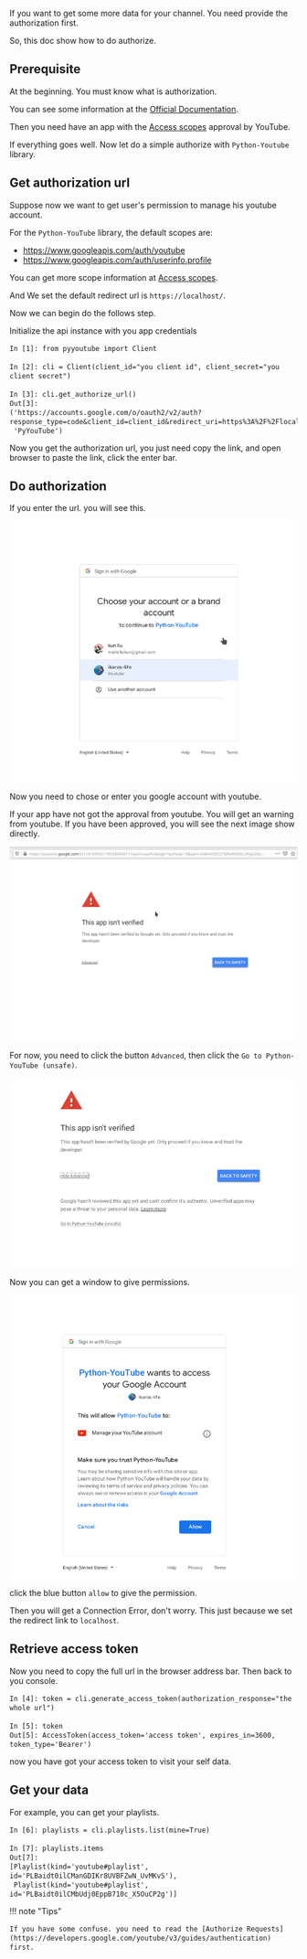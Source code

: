 If you want to get some more data for your channel. You need provide the authorization first.

So, this doc show how to do authorize.

## Prerequisite

At the beginning. You must know what is authorization.

You can see some information at the [Official Documentation](https://developers.google.com/youtube/v3/guides/authentication).

Then you need have an app with the [Access scopes](https://developers.google.com/youtube/v3/guides/auth/server-side-web-apps#identify-access-scopes) approval by YouTube.

If everything goes well. Now let do a simple authorize with `Python-Youtube` library.

## Get authorization url

Suppose now we want to get user's permission to manage his youtube account.

For the `Python-YouTube` library, the default scopes are:

- https://www.googleapis.com/auth/youtube
- https://www.googleapis.com/auth/userinfo.profile

You can get more scope information at [Access scopes](https://developers.google.com/youtube/v3/guides/auth/server-side-web-apps#identify-access-scopes).

And We set the default redirect url is `https://localhost/`.

Now we can begin do the follows step.

Initialize the api instance with you app credentials

```
In [1]: from pyyoutube import Client

In [2]: cli = Client(client_id="you client id", client_secret="you client secret")

In [3]: cli.get_authorize_url()
Out[3]:
('https://accounts.google.com/o/oauth2/v2/auth?response_type=code&client_id=client_id&redirect_uri=https%3A%2F%2Flocalhost%2F&scope=https%3A%2F%2Fwww.googleapis.com%2Fauth%2Fyoutube+https%3A%2F%2Fwww.googleapis.com%2Fauth%2Fuserinfo.profile&state=PyYouTube&access_type=offline&prompt=select_account',
 'PyYouTube')
```

Now you get the authorization url, you just need copy the link, and open browser to paste the link, click the enter bar.

## Do authorization

If you enter the url. you will see this.

![auth-1-chose-account](images/auth-1-chose-account.png)

Now you need to chose or enter you google account with youtube.

If your app have not got the approval from youtube. You will get an warning from youtube. If you have been approved, you will
see the next image show directly.

![auth-2-not-approval](images/auth-2-not-approval.png)

For now, you need to click the button ``Advanced``, then click the ``Go to Python-YouTube (unsafe)``.

![auth-3-advanced](images/auth-3-advanced.png)

Now you can get a window to give permissions.

![auth-4-allow-permission](images/auth-4-allow-permission.png)

click the blue button `allow` to give the permission.

Then you will get a Connection Error, don't worry. This just because we set the redirect link to `localhost`.

## Retrieve access token

Now you need to copy the full url in the browser address bar. Then back to you console.

```
In [4]: token = cli.generate_access_token(authorization_response="the whole url")

In [5]: token
Out[5]: AccessToken(access_token='access token', expires_in=3600, token_type='Bearer')
```
    

now you have got your access token to visit your self data.


## Get your data

For example, you can get your playlists.

```
In [6]: playlists = cli.playlists.list(mine=True)

In [7]: playlists.items
Out[7]:
[Playlist(kind='youtube#playlist', id='PLBaidt0ilCManGDIKr8UVBFZwN_UvMKvS'),
 Playlist(kind='youtube#playlist', id='PLBaidt0ilCMbUdj0EppB710c_X5OuCP2g')]
```

!!! note "Tips"

    If you have some confuse. you need to read the [Authorize Requests](https://developers.google.com/youtube/v3/guides/authentication) first.
